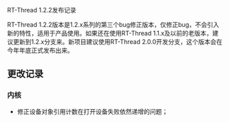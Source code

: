 RT-Thread 1.2.2发布记录

RT-Thread 1.2.2版本是1.2.x系列的第三个bug修正版本，仅修正bug，不会引入新的特性，适用于产品使用。如果还在使用RT-Thread 1.1.x及以前的老版本，建议更新到1.2.x分支来。新项目建议使用RT-Thread 2.0.0开发分支，这个版本会在今年年底正式发布出来。

## 更改记录 ##

### 内核 ###
* 修正设备对象引用计数在打开设备失败依然递增的问题；

